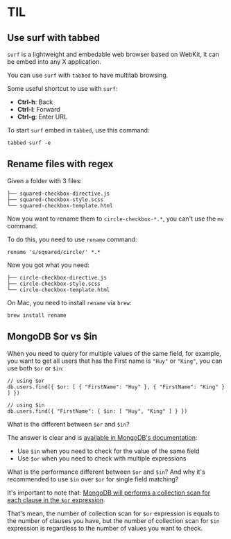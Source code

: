 # TIL

## Use surf with tabbed

`surf` is a lightweight and embedable web browser based on WebKit, it can be embed into any X application.

You can use `surf` with `tabbed` to have multitab browsing.

Some useful shortcut to use with `surf`:

- **Ctrl-h**: Back
- **Ctrl-l**: Forward
- **Ctrl-g**: Enter URL

To start `surf` embed in `tabbed`, use this command:

```
tabbed surf -e
```

## Rename files with regex

Given a folder with 3 files:

```
├── squared-checkbox-directive.js
├── squared-checkbox-style.scss
└── squared-checkbox-template.html
```

Now you want to rename them to `circle-checkbox-*.*`, you can't use the `mv` command.

To do this, you need to use `rename` command:

```
rename 's/squared/circle/' *.*
```

Now you got what you need:

```
├── circle-checkbox-directive.js
├── circle-checkbox-style.scss
└── circle-checkbox-template.html
```

On Mac, you need to install `rename` via `brew`:

```
brew install rename
```

## MongoDB $or vs $in

When you need to query for multiple values of the same field, for example, you want to get all users that has the First name is `"Huy"` or `"King"`, you can use both `$or` or `$in`:

```
// using $or
db.users.find({ $or: [ { "FirstName": "Huy" }, { "FirstName": "King" } ] })

// using $in
db.users.find({ "FirstName": { $in: [ "Huy", "King" ] } })
```

What is the different between `$or` and `$in`?

The answer is clear and is [available in MongoDB's documentation](https://docs.mongodb.com/manual/reference/operator/query/or/#or-versus-in):

  - Use `$in` when you need to check for the value of the same field
  - Use `$or` when you need to check with multiple expressions

What is the performance different between `$or` and `$in`? And why it's recommended to use `$in` over `$or` for single field matching?

It's important to note that: [MongoDB will performs a collection scan for each clause in the `$or` expression](https://docs.mongodb.com/manual/reference/operator/query/or/#behaviors).

That's mean, the number of collection scan for `$or` expression is equals to the number of clauses you have, but the number of collection scan for `$in` expression is regardless to the number of values you want to check.

